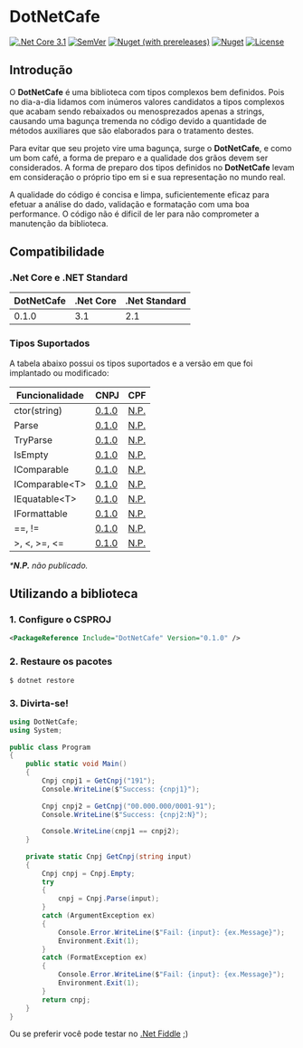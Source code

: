 # DotNetCafe 

[![.Net Core 3.1](https://github.com/DotNetCafe/DotNetCafe/workflows/.Net%20Core%203.1/badge.svg)](https://github.com/DotNetCafe/DotNetCafe/actions?query=workflow%3A%22.Net+Core+3.1%22)
[![SemVer](https://img.shields.io/github/v/tag/DotNetCafe/DotNetCafe?label=SemVer&sort=semver)](https://github.com/DotNetCafe/DotNetCafe/tree/v0.1.0/)
[![Nuget (with prereleases)](https://img.shields.io/nuget/vpre/DotNetCafe?label=NuGet&logo=nuget&logoColor=blue)](https://www.nuget.org/packages/DotNetCafe/)
[![Nuget](https://img.shields.io/nuget/dt/DotNetCafe?label=Downloads&logo=nuget&logoColor=blue)](https://www.nuget.org/packages/DotNetCafe/0.1.0)
[![License](https://img.shields.io/github/license/DotNetCafe/DotNetCafe?label=License)](License.md)

## Introdução

O **DotNetCafe** é uma biblioteca com tipos complexos bem definidos. Pois no dia-a-dia lidamos com inúmeros valores candidatos a tipos complexos que acabam sendo rebaixados ou menosprezados apenas a strings, causando uma bagunça tremenda no código devido a quantidade de métodos auxiliares que são elaborados para o tratamento destes.

Para evitar que seu projeto vire uma bagunça, surge o **DotNetCafe**, e como um bom café, a forma de preparo e a qualidade dos grãos devem ser considerados. A forma de preparo dos tipos definidos no **DotNetCafe** levam em consideração o próprio tipo em si e sua representação no mundo real.

A qualidade do código é concisa e limpa, suficientemente eficaz para efetuar a análise do dado, validação e formatação com uma boa performance. O código não é dificil de ler para não comprometer a manutenção da biblioteca.

## Compatibilidade

### .Net Core e .NET Standard
DotNetCafe | .Net Core | .Net Standard
---------- | --------- | -------------
0.1.0      | 3.1       | 2.1          

### Tipos Suportados

A tabela abaixo possui os tipos suportados e a versão em que foi implantado ou modificado:

Funcionalidade    | CNPJ    | CPF
----------------- | ------- | ------
ctor(string)      | [0.1.0] | [N.P.]
Parse             | [0.1.0] | [N.P.]
TryParse          | [0.1.0] | [N.P.]
IsEmpty           | [0.1.0] | [N.P.]
IComparable       | [0.1.0] | [N.P.]
IComparable\<T>   | [0.1.0] | [N.P.]
IEquatable\<T>    | [0.1.0] | [N.P.]
IFormattable      | [0.1.0] | [N.P.]
==, !=            | [0.1.0] | [N.P.]
\>, <, >=, <=     | [0.1.0] | [N.P.]

*\***N.P.** não publicado.*

## Utilizando a biblioteca

### 1. Configure o CSPROJ

```xml
<PackageReference Include="DotNetCafe" Version="0.1.0" />
```

### 2. Restaure os pacotes

```shell
$ dotnet restore
```

### 3. Divirta-se!

```csharp
using DotNetCafe;
using System;
					
public class Program
{
	public static void Main()
	{
		Cnpj cnpj1 = GetCnpj("191");
		Console.WriteLine($"Success: {cnpj1}");
		
		Cnpj cnpj2 = GetCnpj("00.000.000/0001-91");
		Console.WriteLine($"Success: {cnpj2:N}");
		
		Console.WriteLine(cnpj1 == cnpj2);
	}
	
	private static Cnpj GetCnpj(string input)
	{
		Cnpj cnpj = Cnpj.Empty;	
		try
		{
			cnpj = Cnpj.Parse(input);
		}
		catch (ArgumentException ex)
		{
			Console.Error.WriteLine($"Fail: {input}: {ex.Message}");
			Environment.Exit(1);
		}
		catch (FormatException ex)
		{
			Console.Error.WriteLine($"Fail: {input}: {ex.Message}");
			Environment.Exit(1);
		}
		return cnpj;
	}
}
```

Ou se preferir você pode testar no [.Net Fiddle](https://dotnetfiddle.net/gOFTHr) ;)

[N.P.]: https://github.com/DotNetCafe/DotNetCafe/tree/master/
[0.1.0]: https://github.com/DotNetCafe/DotNetCafe/tree/v0.1.0/
